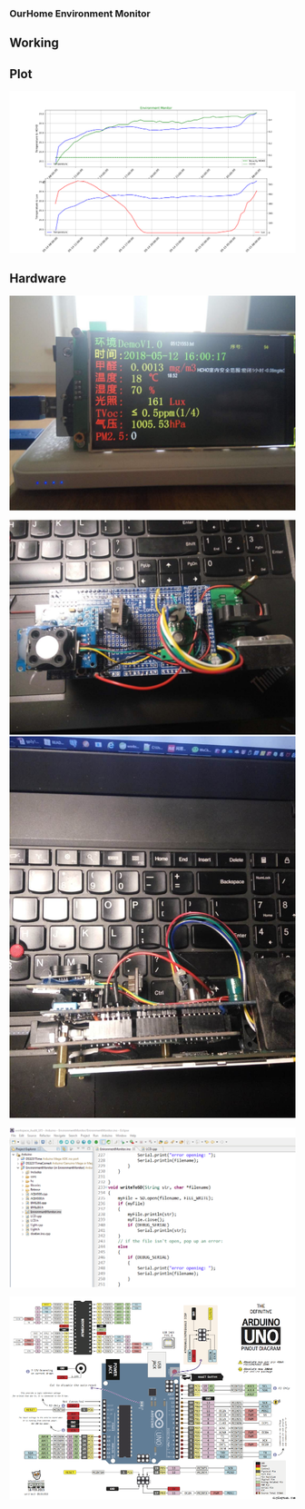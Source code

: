 ### OurHome Environment Monitor

## Working

## Plot

![05140814-livingRoom-hermetic-after-24h-all-p300](UI/plot_python/pictures/livingRoom/05140814-livingRoom-hermetic-after-24h-all-p300.png)



## Hardware

![](/doc/pictures/EnvironmentMonitor/1.jpg)

![](/doc/pictures/EnvironmentMonitor/2.jpg)![](/doc/pictures/EnvironmentMonitor/3.jpg)

![demo](doc/pictures/demo.png "demo picture")

![](doc/pictures/UNO_PIN.png)